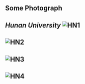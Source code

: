 **Some Photograph**
---
*Hunan University*
![HN1](https://github.com/YurongChen1998/YurongChen1998.github.io/blob/gh-pages/img/Photo/Hunan%20University/2023-01-05-1.jpeg)
---
![HN2](https://github.com/YurongChen1998/YurongChen1998.github.io/blob/gh-pages/img/Photo/Hunan%20University/2023-01-05-2.jpeg)
---
![HN3](https://github.com/YurongChen1998/YurongChen1998.github.io/blob/gh-pages/img/Photo/Hunan%20University/2023-01-05-3.jpeg)
---
![HN4](https://github.com/YurongChen1998/YurongChen1998.github.io/blob/gh-pages/img/Photo/Hunan%20University/2023-01-05-4.jpeg)
---
